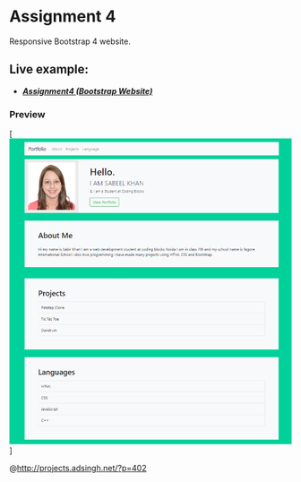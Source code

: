 # Assignment 4
Responsive Bootstrap 4 website.
## Live example:
- ***[Assignment4 (Bootstrap Website)](https://codepen.io/arsh-deep-singh/full/qBqygBr)***

<p text-align="center"><h3>Preview</h3></p>

[![Demo](demo.png)]

@http://projects.adsingh.net/?p=402



